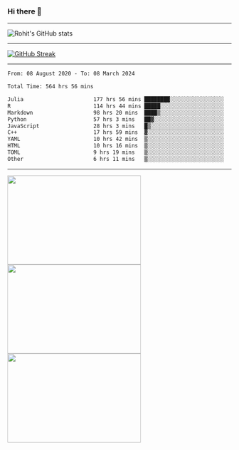 ### Hi there 👋

<hr/>

![Rohit's GitHub stats](https://github-readme-stats.vercel.app/api?username=RohitRathore1&show_icons=true&theme=transparent)

<hr/>

[![GitHub Streak](http://github-readme-streak-stats.herokuapp.com?user=RohitRathore1&theme=dark&mode=weekly)](https://git.io/streak-stats)

<hr/>

<!--START_SECTION:waka-->

```txt
From: 08 August 2020 - To: 08 March 2024

Total Time: 564 hrs 56 mins

Julia                      177 hrs 56 mins ████████░░░░░░░░░░░░░░░░░   31.50 %
R                          114 hrs 44 mins █████░░░░░░░░░░░░░░░░░░░░   20.31 %
Markdown                   98 hrs 20 mins  ████▒░░░░░░░░░░░░░░░░░░░░   17.41 %
Python                     57 hrs 3 mins   ██▓░░░░░░░░░░░░░░░░░░░░░░   10.10 %
JavaScript                 28 hrs 3 mins   █▒░░░░░░░░░░░░░░░░░░░░░░░   04.97 %
C++                        17 hrs 59 mins  ▓░░░░░░░░░░░░░░░░░░░░░░░░   03.18 %
YAML                       10 hrs 42 mins  ▒░░░░░░░░░░░░░░░░░░░░░░░░   01.90 %
HTML                       10 hrs 16 mins  ▒░░░░░░░░░░░░░░░░░░░░░░░░   01.82 %
TOML                       9 hrs 19 mins   ▒░░░░░░░░░░░░░░░░░░░░░░░░   01.65 %
Other                      6 hrs 11 mins   ▒░░░░░░░░░░░░░░░░░░░░░░░░   01.10 %
```

<!--END_SECTION:waka-->

<hr/>

<p>
  <img src="https://wakatime.com/share/@TeAmp0is0N/0205e68a-e5ed-48bf-b870-3c94c1fa77d3.svg" width="300" height="200">
  <img src="https://wakatime.com/share/@TeAmp0is0N/3935ee43-08a3-493e-8b95-60c1f9204b15.svg" width="300" height="200">
  <img src="https://wakatime.com/share/@TeAmp0is0N/8717aacc-7340-44e0-abb1-987dc9823fcd.svg" width="300" height="200">
</p>




